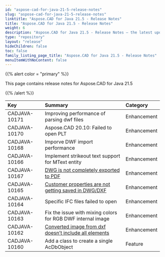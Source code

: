 ```yaml
---
id: "aspose-cad-for-java-21-5-release-notes"
slug: "aspose-cad-for-java-21-5-release-notes"
linktitle: "Aspose.CAD for Java 21.5 - Release Notes"
title: "Aspose.CAD for Java 21.5 - Release Notes"
weight: 6
description: "Aspose.CAD for Java 21.5 - Release Notes – the latest updates and fixes."
type: "repository"
layout: "release"
hideChildren: false
toc: false
family_listing_page_title: "Aspose.CAD for Java 21.5 - Release Notes"
menuItemWithNoContent: false
---
```


{{% alert color = "primary" %}}

This page contains release notes for Aspose.CAD for Java 21.5

{{% /alert %}}


|**Key**|**Summary**|**Category**|
| :- | :- | :- |
| CADJAVA-10171 | Improving performance of parsing dwf files | Enhancement |
| CADJAVA-10170 | Aspose.CAD 20.10: Failed to open PLT | Enhancement |
| CADJAVA-10168 | Imporve DWF import performance | Enhancement |
| CADJAVA-10166 | Implement strikeout text support for MText entity | Enhancement |
| CADJAVA-10167 | [DWG is not completely exported to PDF](https://forum.aspose.com/t/file-missing-data-on-conversion/226110/8) | Enhancement |
| CADJAVA-10165 | [Customer properties are not getting saved in DWG/DXF](https://forum.aspose.com/t/cadimage-header-data-is-not-saved/226780) | Enhancement |
| CADJAVA-10164 | Specific IFC files failed to open | Enhancement |
| CADJAVA-10163 | Fix the issue with mixing colors for RGB DWF internal image | Enhancement |
| CADJAVA-10162 | [Converted image from dxf doesn’t include all elements](https://forum.aspose.com/t/converted-image-from-dxf-doesnt-include-all-elements-layer-is-not-removed-completely/228058/4) | Enhancement |
| CADJAVA-10160 | Add a class to create a single AcDbObject | Feature |
